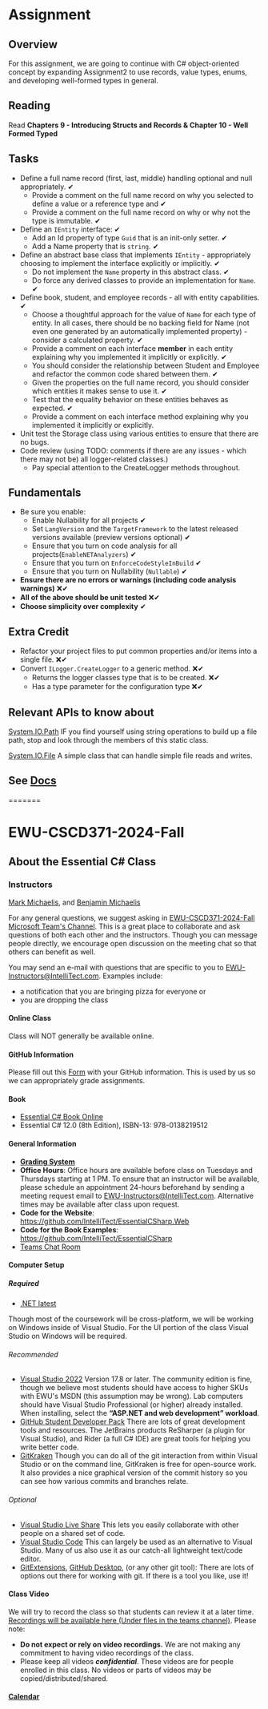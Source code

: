 # Assignment

## Overview

For this assignment, we are going to continue with C# object-oriented concept by expanding Assignment2 to use records, value types, enums, and developing well-formed types in general.

## Reading

Read **Chapters 9 - Introducing Structs and Records & Chapter 10 - Well Formed Typed**

## Tasks

- Define a full name record (first, last, middle) handling optional and null appropriately. ✔
  - Provide a comment on the full name record on why you selected to define a value or a reference type and ✔
  - Provide a comment on the full name record on why or why not the type is immutable. ✔
- Define an `IEntity` interface: ✔
  - Add an Id property of type `Guid` that is an init-only setter. ✔
  - Add a Name property that is `string`. ✔
- Define an abstract base class that implements `IEntity` - appropriately choosing to implement the interface explicitly or implicitly. ✔
  - Do not implement the `Name` property in this abstract class. ✔
  - Do force any derived classes to provide an implementation for `Name`. ✔
- Define book, student, and employee records - all with entity capabilities. ✔
  - Choose a thoughtful approach for the value of `Name` for each type of entity. In all cases, there should be no backing field for Name (not even one generated by an automatically implemented property) - consider a calculated property. ✔
  - Provide a comment on each interface **member** in each entity explaining why you implemented it implicitly or explicitly. ✔
  - You should consider the relationship between Student and Employee and refactor the common code shared between them. ✔
  - Given the properties on the full name record, you should consider which entities it makes sense to use it. ✔
  - Test that the equality behavior on these entities behaves as expected. ✔
  - Provide a comment on each interface method explaining why you implemented it implicitly or explicitly.
- Unit test the Storage class using various entities to ensure that there are no bugs.
- Code review (using TODO: comments if there are any issues - which there may not be) all logger-related classes.)
  - Pay special attention to the CreateLogger methods throughout.

## Fundamentals

- Be sure you enable:
  - Enable Nullability for all projects  ✔
  - Set `LangVersion` and the `TargetFramework` to the latest released versions available (preview versions optional) ✔
  - Ensure that you turn on code analysis for all projects(`EnableNETAnalyzers`) ✔
  - Ensure that you turn on `EnforceCodeStyleInBuild` ✔
  - Ensure that you turn on Nullability (`Nullable`) ✔
- **Ensure there are no errors or warnings (including code analysis warnings)** ❌✔
- **All of the above should be unit tested** ❌✔
- **Choose simplicity over complexity** ✔

## Extra Credit

- Refactor your project files to put common properties and/or items into a single file. ❌✔
- Convert `ILogger.CreateLogger` to a generic method. ❌✔
  - Returns the logger classes type that is to be created. ❌✔
  - Has a type parameter for the configuration type ❌✔


## Relevant APIs to know about

[System.IO.Path](https://docs.microsoft.com/dotnet/api/system.io.path) IF you find yourself using string operations to build up a file path, stop and look through the members of this static class.

[System.IO.File](https://docs.microsoft.com/dotnet/api/system.io.file) A simple class that can handle simple file reads and writes.

## See [Docs](https://github.com/IntelliTect-Samples/EWU-CSCD371-2024-Fall/blob/main/Docs/README.md)
=======
# EWU-CSCD371-2024-Fall

## About the Essential C# Class

### Instructors

[Mark Michaelis](https://github.com/MarkMichaelis), and [Benjamin Michaelis](https://github.com/BenjaminMichaelis)

For any general questions, we suggest asking in [EWU-CSCD371-2024-Fall Microsoft Team's Channel](https://teams.microsoft.com/l/channel/19%3APqQNSyljsFKuv1NPEw0n4i7WtfFr_yq2qb-Bw2WaLuU1%40thread.tacv2/General?groupId=aaeb7301-d4ff-4c7b-af53-ea99754316b2&tenantId=37321907-14a5-4390-987d-ec0c66c655cd). This is a great place to collaborate and ask questions of both each other and the instructors. Though you can message people directly, we encourage open discussion on the meeting chat so that others can benefit as well.

You may send an e-mail with questions that are specific to you to <EWU-Instructors@IntelliTect.com>. Examples include:

* a notification that you are bringing pizza for everyone or
* you are dropping the class

#### Online Class

Class will NOT generally be available online.

#### GitHub Information

Please fill out this [Form](https://forms.office.com/r/b02Uv5u0fe) with your GitHub information. This is used by us so we can appropriately grade assignments.

#### Book

* [Essential C# Book Online](https://EssentialCSharp.com)
* Essential C# 12.0 (8th Edition), ISBN-13: 978-0138219512

#### General Information

* [**Grading System**](./Docs/Homework-Grading.md)
* **Office Hours**: Office hours are available before class on Tuesdays and Thursdays starting at 1 PM.  To ensure that an instructor will be available, please schedule an appointment 24-hours beforehand by sending a meeting request email to <EWU-Instructors@IntelliTect.com>.  Alternative times may be available after class upon request.
* **Code for the Website**: <https://github.com/IntelliTect/EssentialCSharp.Web>
* **Code for the Book Examples**: <https://github.com/IntelliTect/EssentialCSharp>
* [Teams Chat Room](https://teams.microsoft.com/l/channel/19%3APqQNSyljsFKuv1NPEw0n4i7WtfFr_yq2qb-Bw2WaLuU1%40thread.tacv2/General?groupId=aaeb7301-d4ff-4c7b-af53-ea99754316b2&tenantId=37321907-14a5-4390-987d-ec0c66c655cd)

#### Computer Setup

##### Required

* [.NET latest](https://dotnet.microsoft.com/download)

Though most of the coursework will be cross-platform, we will be working on Windows inside of Visual Studio. For the UI portion of the class Visual Studio on Windows will be required.

###### Recommended

* [Visual Studio 2022](https://visualstudio.microsoft.com/downloads/)
  Version 17.8 or later. The community edition is fine, though we believe most students should have access to higher SKUs with EWU's MSDN (this assumption may be wrong). Lab computers should have Visual Studio Professional (or higher) already installed. When installing, select the **“ASP.NET and web development” workload**.
* [GitHub Student Developer Pack](https://education.github.com/students)
  There are lots of great development tools and resources. The JetBrains products ReSharper (a plugin for Visual Studio), and Rider (a full C# IDE) are great tools for helping you write better code.
* [GitKraken](https://www.gitkraken.com/invite/bX2Nqsqr)
  Though you can do all of the git interaction from within Visual Studio or on the command line, GitKraken is free for open-source work. It also provides a nice graphical version of the commit history so you can see how various commits and branches relate.

###### Optional

* [Visual Studio Live Share](https://visualstudio.microsoft.com/services/live-share/) This lets you easily collaborate with other people on a shared set of code.
* [Visual Studio Code](https://code.visualstudio.com/) This can largely be used as an alternative to Visual Studio. Many of us also use it as our catch-all lightweight text/code editor.
* [GitExtensions](https://gitextensions.github.io/), [GitHub Desktop](https://desktop.github.com/), (or any other git tool): There are lots of options out there for working with git. If there is a tool you like, use it!

#### Class Video

We will try to record the class so that students can review it at a later time. [Recordings will be available here (Under files in the teams channel)](https://intellitectsp.sharepoint.com/:f:/r/sites/EWU-CSCD371-2024-Fall/Shared%20Documents/General/Class%20Recordings).
Please note:

* **Do not expect or rely on video recordings.**  We are not making any commitment to having video recordings of the class.
* Please keep all videos ***confidential***. These videos are for people enrolled in this class.  No videos or parts of videos may be copied/distributed/shared.

#### [Calendar](./Docs/Schedule.md)